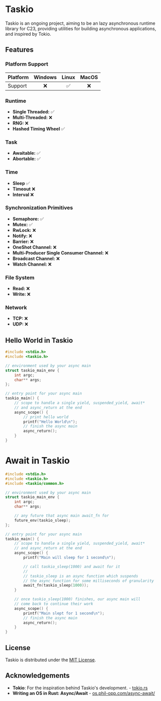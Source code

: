 # Taskio

Taskio is an ongoing project, aiming to be an lazy asynchronous runtime library for C23, providing utilities for building asynchronous applications, and inspired by Tokio.

## Features

### Platform Support
| Platform | Windows | Linux | MacOS |
|----------|:-------:|:-----:|:-----:|
| Support  |    ❌    |   ✅  |   ❌   |

### Runtime
- **Single Threaded:** ✅
- **Multi-Threaded:** ❌
- **RNG:** ❌
- **Hashed Timing Wheel** ✅

### Task
- **Awaitable:** ✅
- **Abortable:** ✅

### Time
- **Sleep** ✅
- **Timeout** ❌
- **Interval** ❌

### Synchronization Primitives
- **Semaphore:** ✅
- **Mutex:** ✅
- **RwLock:** ❌
- **Notify:** ❌
- **Barrier:** ❌
- **OneShot Channel:** ❌
- **Multi-Producer Single Consumer Channel:** ❌
- **Broadcast Channel:** ❌
- **Watch Channel:** ❌

### File System
- **Read:** ❌
- **Write:** ❌

### Network
- **TCP:** ❌
- **UDP:** ❌

## Hello World in Taskio

```c
#include <stdio.h>
#include <taskio.h>

// environment used by your async main
struct taskio_main_env {
    int argc;
    char** args;
};

// entry point for your async main
taskio_main() {
    // scope to handle a single yield, suspended_yield, await*
    // and async_return at the end
    async_scope() {
        // print hello world
        printf("Hello World\n");
        // finish the async main
        async_return();
    }
}
```

# Await in Taskio

```c
#include <stdio.h>
#include <taskio.h>
#include <taskio/common.h>

// environment used by your async main
struct taskio_main_env {
    int argc;
    char** args;

    // any future that async main await_fn for
    future_env(taskio_sleep);
};

// entry point for your async main
taskio_main() {
    // scope to handle a single yield, suspended_yield, await*
    // and async_return at the end
    async_scope() {
        printf("Main will sleep for 1 second\n");

        // call taskio_sleep(1000) and await for it
        //
        // taskio_sleep is an async function which suspends
        // the async function for some milliseconds of granularity
        await_fn(taskio_sleep(1000));
    }

    // once taskio_sleep(1000) finishes, our async main will
    // come back to continue their work
    async_scope() {
        printf("Main slept for 1 second\n");
        // finish the async main
        async_return();
    }
}
```

## License

Taskio is distributed under the [MIT License](https://opensource.org/licenses/MIT).

## Acknowledgements

- **Tokio**: For the inspiration behind Taskio's development. - [tokio.rs](https://tokio.rs)
- **Writing an OS in Rust: Async/Await** - [os.phil-opp.com/async-await/](https://os.phil-opp.com/async-await/)
